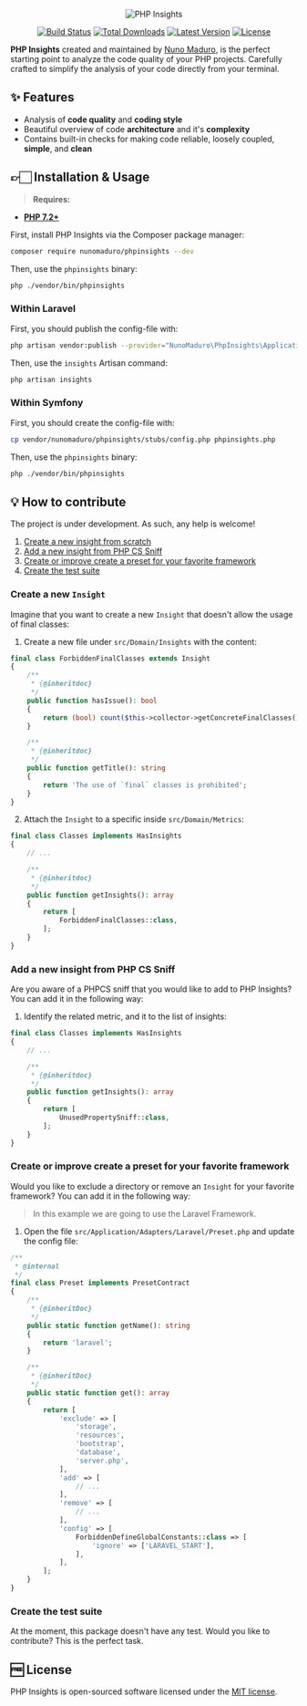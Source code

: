 <p align="center">

  <img alt="PHP Insights" src="https://raw.githubusercontent.com/nunomaduro/phpinsights/feat/first/docs/banner.png" >

  <p align="center">
    <a href="https://travis-ci.org/nunomaduro/phpinsights"><img src="https://img.shields.io/travis/nunomaduro/phpinsights/master.svg" alt="Build Status"></a>
    <a href="https://packagist.org/packages/nunomaduro/phpinsights"><img src="https://poser.pugx.org/nunomaduro/phpinsights/d/total.svg" alt="Total Downloads"></a>
    <a href="https://packagist.org/packages/nunomaduro/phpinsights"><img src="https://poser.pugx.org/nunomaduro/phpinsights/v/stable.svg" alt="Latest Version"></a>
    <a href="https://packagist.org/packages/nunomaduro/phpinsights"><img src="https://poser.pugx.org/nunomaduro/phpinsights/license.svg" alt="License"></a>
  </p>
</p>


**PHP Insights** created and maintained by [Nuno Maduro](https://github.com/nunomaduro), is the perfect starting point to analyze the code quality of your PHP projects.
Carefully crafted to simplify the analysis of your code directly from your terminal.

## ✨ Features

- Analysis of **code quality** and **coding style**
- Beautiful overview of code **architecture** and it's **complexity**
- Contains built-in checks for making code reliable, loosely coupled, **simple**, and **clean**

## 👉🏻 Installation & Usage

> **Requires:**
- **[PHP 7.2+](https://php.net/releases/)**

First, install PHP Insights via the Composer package manager:
```bash
composer require nunomaduro/phpinsights --dev
```

Then, use the `phpinsights` binary:
```bash
php ./vendor/bin/phpinsights
```

### Within Laravel

First, you should publish the config-file with:
```bash
php artisan vendor:publish --provider="NunoMaduro\PhpInsights\Application\Adapters\Laravel\InsightsServiceProvider"
```

Then, use the `insights` Artisan command:
```bash
php artisan insights
```

### Within Symfony

First, you should create the config-file with:
```bash
cp vendor/nunomaduro/phpinsights/stubs/config.php phpinsights.php
```

Then, use the `phpinsights` binary:
```bash
php ./vendor/bin/phpinsights
```

## 💡 How to contribute

The project is under development. As such, any help is welcome!

1. [Create a new insight from scratch](#create-a-new-insight)
2. [Add a new insight from PHP CS Sniff](#add-a-new-insight-from-php-cs-sniff)
3. [Create or improve create a preset for your favorite framework](#create-or-improve-create-a-preset-for-your-favorite-framework)
4. [Create the test suite](#create-the-test-suite)

### Create a new `Insight`

Imagine that you want to create a new `Insight` that doesn't allow the usage of final classes:

1. Create a new file under `src/Domain/Insights` with the content:

```php
final class ForbiddenFinalClasses extends Insight
{
    /**
     * {@inheritdoc}
     */
    public function hasIssue(): bool
    {
        return (bool) count($this->collector->getConcreteFinalClasses());
    }

    /**
     * {@inheritdoc}
     */
    public function getTitle(): string
    {
        return 'The use of `final` classes is prohibited';
    }
}
```

2. Attach the `Insight` to a specific inside `src/Domain/Metrics`:

```php
final class Classes implements HasInsights
{
    // ...

    /**
     * {@inheritdoc}
     */
    public function getInsights(): array
    {
        return [
            ForbiddenFinalClasses::class,
        ];
    }
}
```

### Add a new insight from PHP CS Sniff

Are you aware of a PHPCS sniff that you would like to add to PHP Insights? You can add it in the following way:

1. Identify the related metric, and it to the list of insights:

```php
final class Classes implements HasInsights
{
    // ...

    /**
     * {@inheritdoc}
     */
    public function getInsights(): array
    {
        return [
            UnusedPropertySniff::class,
        ];
    }
}
```

### Create or improve create a preset for your favorite framework

Would you like to exclude a directory or remove an `Insight` for your favorite framework? You can add it in the following way:

> In this example we are going to use the Laravel Framework.

1. Open the file `src/Application/Adapters/Laravel/Preset.php` and update the config file:

```php
/**
 * @internal
 */
final class Preset implements PresetContract
{
    /**
     * {@inheritDoc}
     */
    public static function getName(): string
    {
        return 'laravel';
    }

    /**
     * {@inheritDoc}
     */
    public static function get(): array
    {
        return [
            'exclude' => [
                'storage',
                'resources',
                'bootstrap',
                'database',
                'server.php',
            ],
            'add' => [
                // ...
            ],
            'remove' => [
                // ...
            ],
            'config' => [
                ForbiddenDefineGlobalConstants::class => [
                    'ignore' => ['LARAVEL_START'],
                ],
            ],
        ];
    }
}
```

### Create the test suite

At the moment, this package doesn't have any test. Would you like to contribute? This is the perfect task.

## 🆓 License
PHP Insights is open-sourced software licensed under the [MIT license](LICENSE.md).
